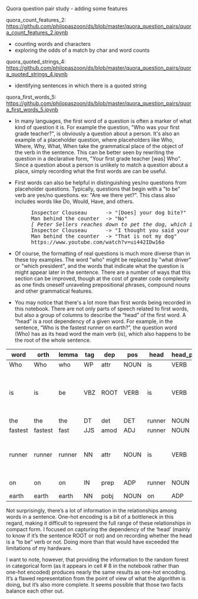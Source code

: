 Quora question pair study - adding some features

quora_count_features_2:
<br>https://github.com/philopaszoon/ds/blob/master/quora_question_pairs/quora_count_features_2.ipynb
* counting words and characters
* exploring the odds of a match by char and word counts


quora_quoted_strings_4:
<br>https://github.com/philopaszoon/ds/blob/master/quora_question_pairs/quora_quoted_strings_4.ipynb
* identifying sentences in which there is a quoted string


quora_first_words_5:
<br>https://github.com/philopaszoon/ds/blob/master/quora_question_pairs/quora_first_words_5.ipynb
* In many languages, the first word of a question is often a marker of what kind of question it is.  For example the question, "Who was your first grade teacher?", is obviously a question about a person.  It's also an example of a placeholder question, where placeholders like Who, Where, Why, What, When take the grammatical place of the object of the verb in the sentence.  This can be better seen by rewriting the question in a declarative form, "Your first grade teacher [was] Who".  Since a question about a person is unlikely to match a question about a place, simply recording what the first words are can be useful.

* First words can also be helpful in distinguishing yes/no questions from placeholder questions.  Typically, questions that begin with a "to be" verb are yes/no questions.  ex: "Are we there yet?".  This class also includes words like Do, Would, Have, and others.
<pre>
        Inspector Clouseau      -> "[Does] your dog bite?"
        Man behind the counter  -> "No"
        <i>[ Peter Sellers reaches down to pet the dog, which immediately bites him]</i>
        Inspector Clouseau      -> "I thought you said your dog did not bite"
        Man behind the counter  -> "That is not my dog"
        https://www.youtube.com/watch?v=ui442IDw16o
</pre>
* Of course, the formatting of real questions is much more diverse than in these toy examples.  The word "who" might be replaced by "what driver" or "which president", and the words that indicate what the question is might appear later in the sentence.  There are a number of ways that this section can be improved, though at the cost of greater code complexity as one finds oneself unraveling prepositional phrases, compound nouns and other grammatical features.

* You may notice that there's a lot more than first words being recorded in this notebook.  There are not only parts of speech related to first words, but also a group of columns to describe the “head” of the first word.  A “head” is a root dependency of a given word.  For example, in the sentence, “Who is the fastest runner on earth?”, the question word (Who) has as its head word the main verb (is), which also happens to be the root of the whole sentence.  

word    | orth    | lemma  | tag | dep  | pos  | head   | head_pos | tree
--------|---------|--------|-----|------|------|--------|----------|--------------------------------
Who     | Who     | who    | WP  | attr | NOUN | is     | VERB     | [Who]
is      | is      | be     | VBZ | ROOT | VERB | is     | VERB     | [Who, is, the, fastest, runner, on, earth, ?]
the     | the     | the    | DT  | det  | DET  | runner | NOUN     | [the]
fastest | fastest | fast   | JJS | amod | ADJ  | runner | NOUN     | [fastest]
runner  | runner  | runner | NN  | attr | NOUN | is     | VERB     | [the, fastest, runner, on, earth]
on      | on      | on     | IN  | prep | ADP  | runner | NOUN     | [on, earth]
earth   | earth   | earth  | NN  | pobj | NOUN | on     | ADP      | [earth]

Not surprisingly, there’s a lot of information in the relationships among words in a sentence.  One-hot encoding is a bit of a bottleneck in this regard, making it difficult to represent the full range of these relationships in compact form.  I focused on capturing the dependency of the ‘head’ (mainly to know if it’s the sentence ROOT or not) and on recording whether the head is a “to be” verb or not.  Doing more than that would have exceeded the limitations of my hardware.  

I want to note, however, that providing the information to the random forest in categorical form (as it appears in cell # 8 in the notebook rather than one-hot encoded) produces nearly the same results as one-hot encoding.  It’s a flawed representation from the point of view of what the algorithm is doing, but it’s also more complete.  It seems possible that those two facts balance each other out. 


